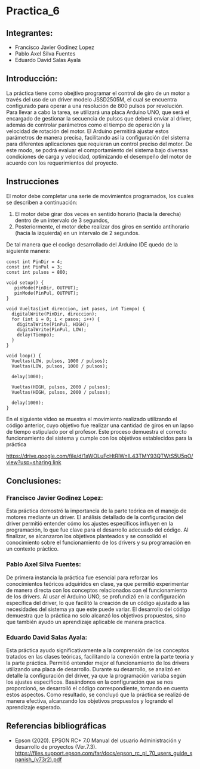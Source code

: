 # Practica_6
## Integrantes:  
- Francisco Javier Godinez Lopez
- Pablo Axel Silva Fuentes
- Eduardo David Salas Ayala
## Introducción:  

La práctica tiene como obejtivo programar el control de giro de un motor a través del uso de un driver modelo JSSD2505M, el cual se encuentra configurado para operar a una resolución de 800 pulsos por revolución. Para llevar a cabo la tarea, se utilizará una placa Arduino UNO, que será el encargado de gestionar la secuencia de pulsos que deberá enviar al driver, además de controlar parámetros como el tiempo de operación y la velocidad de rotación del motor. El Arduino permitirá ajustar estos parámetros de manera precisa, facilitando así la configuración del sistema para diferentes aplicaciones que requieran un control preciso del motor. De este modo, se podrá evaluar el comportamiento del sistema bajo diversas condiciones de carga y velocidad, optimizando el desempeño del motor de acuerdo con los requerimientos del proyecto.

## Instrucciones

El motor debe completar una serie de movimientos programados, los cuales se describen a continuación:

1. El motor debe girar dos veces en sentido horario (hacia la derecha) dentro de un intervalo de 3 segundos,
2. Posteriormente, el motor debe realizar dos giros en sentido antihorario (hacia la izquierda) en un intervalo de 2 segundos.
   


De tal manera que el codigo desarrollado del Arduino IDE quedo de la siguiente manera:
```
const int PinDir = 4;
const int PinPul = 3;
const int pulsos = 800;

void setup() {
   pinMode(PinDir, OUTPUT);
   pinMode(PinPul, OUTPUT);
}

void Vueltas(int direccion, int pasos, int Tiempo) {
  digitalWrite(PinDir, direccion);
  for (int i = 0; i < pasos; i++) {
    digitalWrite(PinPul, HIGH); 
    digitalWrite(PinPul, LOW);
    delay(Tiempo);        
  }
}

void loop() {
  Vueltas(LOW, pulsos, 1000 / pulsos);
  Vueltas(LOW, pulsos, 1000 / pulsos);

  delay(1000); 

  Vueltas(HIGH, pulsos, 2000 / pulsos);
  Vueltas(HIGH, pulsos, 2000 / pulsos);

  delay(1000);  
}
```



En el siguiente video se muestra el movimiento realizado utilizando el código anterior, cuyo objetivo fue realizar una cantidad de giros en un lapso de tiempo estipulado por el profesor. Este proceso demuestra el correcto funcionamiento del sistema y cumple con los objetivos establecidos para la práctica

[https://drive.google.com/file/d/1aWOLuFcHtRlWnIL43TMY93QTWtS5U5pO/view?usp=sharing link](https://drive.google.com/file/d/1aWOLuFcHtRlWnIL43TMY93QTWtS5U5pO/view?usp=sharing)

## Conclusiones:  
### Francisco Javier Godinez Lopez:
Esta práctica demostró la importancia de la parte teórica en el manejo de motores mediante un driver. El análisis detallado de la configuración del driver permitió entender cómo los ajustes específicos influyen en la programación, lo que fue clave para el desarrollo adecuado del código. Al finalizar, se alcanzaron los objetivos planteados y se consolidó el conocimiento sobre el funcionamiento de los drivers y su programación en un contexto práctico.


### Pablo Axel Silva Fuentes: 
De primera instancia la práctica fue esencial para reforzar los conocimientos teóricos adquiridos en clase, ya que permitió experimentar de manera directa con los conceptos relacionados con el funcionamiento de los drivers. Al usar el Arduino UNO, se profundizó en la configuración específica del driver, lo que facilitó la creación de un código ajustado a las necesidades del sistema ya que este puede variar. El desarrollo del código demuestra que la práctica no solo alcanzó los objetivos propuestos, sino que también ayudo un aprendizaje aplicable de manera practica.


### Eduardo David Salas Ayala:
Esta práctica ayudo significativamente a la comprensión de los conceptos tratados en las clases teóricas, facilitando la conexión entre la parte teoría y la parte práctica. Permitió entender mejor el funcionamiento de los drivers utilizando una placa de desarrollo. Durante su desarrollo, se analizó en detalle la configuración del driver, ya que la programación variaba según los ajustes específicos. Basándonos en la configuración que se nos proporcionó, se desarrolló el código correspondiente, tomando en cuenta estos aspectos. Como resultado, se concluyó que la práctica se realizó de manera efectiva, alcanzando los objetivos propuestos y logrando el aprendizaje esperado.

## Referencias bibliográficas
- Epson (2020). EPSON RC+ 7.0 Manual del usuario Administración y desarrollo de proyectos (Ver.7.3). https://files.support.epson.com/far/docs/epson_rc_pl_70_users_guide_spanish_(v73r2).pdf
